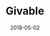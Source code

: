---
date: '2018-05-02'
title: Givable
description: '<strong>Givable</strong> is a website for grouped donations. I was tasked with rebuilding the frontend which uses components of <strong>Bootstrap</strong>. I also was tasked with adjusting existing features in the backend using <strong>Pyton, Django, and Flask</strong>. Checkout this beautiful creation and the neat web style guide.'
image_url: 'mockup.png'
image_alt: 'Givable Website on computer, tablet, and phone.'
link_1_copy: 'Visit Site'
link_1_link: 'https://givable.org/'
link_2_copy: 'Visit Web Style Guide'
link_2_link: 'https://givable.org/styleguide'
---